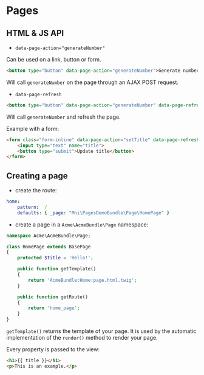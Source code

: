 # Pages

## HTML & JS API

- `data-page-action="generateNumber"`

Can be used on a link, button or form.

```html
<button type="button" data-page-action="generateNumber">Generate number</button>
```

Will call `generateNumber` on the page through an AJAX POST request.

- `data-page-refresh`

```html
<button type="button" data-page-action="generateNumber" data-page-refresh>Generate number</button>
```

Will call `generateNumber` and refresh the page.

Example with a form:

```html
<form class="form-inline" data-page-action="setTitle" data-page-refresh>
    <input type="text" name="title">
    <button type="submit">Update title</button>
</form>
```


## Creating a page

- create the route:

```yaml
home:
    pattern:  /
    defaults: { _page: "Mni\PagesDemoBundle\Page\HomePage" }
```

- create a page in a `Acme\AcmeBundle\Page` namespace:

```php
namespace Acme\AcmeBundle\Page;

class HomePage extends BasePage
{
    protected $title = 'Hello!';

    public function getTemplate()
    {
        return 'AcmeBundle:Home:page.html.twig';
    }

    public function getRoute()
    {
        return 'home_page';
    }
}
```

`getTemplate()` returns the template of your page. It is used by the automatic implementation of the `render()`
method to render your page.

Every property is passed to the view:

```html
<h1>{{ title }}</h1>
<p>This is an example.</p>
```
